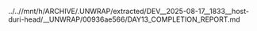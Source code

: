 ../..//mnt/h/ARCHIVE/.UNWRAP/extracted/DEV__2025-08-17__1833__host-duri-head/__UNWRAP/00936ae566/DAY13_COMPLETION_REPORT.md